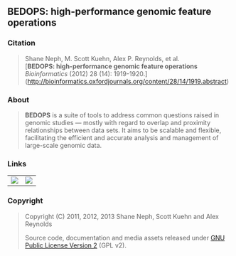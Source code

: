 ## BEDOPS: high-performance genomic feature operations ##

<!-- <img src="http://bedops.readthedocs.org/en/latest/_static/logo_with_label_v2.png" align="right" style="max-width:33%" /> -->

### Citation ###

> Shane Neph, M. Scott Kuehn, Alex P. Reynolds, et al.  
> [**BEDOPS: high-performance genomic feature operations**  
> *Bioinformatics* (2012) 28 (14): 1919-1920.] (http://bioinformatics.oxfordjournals.org/content/28/14/1919.abstract)

### About ###

> **BEDOPS** is a suite of tools to address common questions raised in genomic studies — mostly with regard to overlap and proximity relationships between data sets. 
> It aims to be scalable and flexible, facilitating the efficient and accurate analysis and management of large-scale genomic data.

### Links ###

<table>
    <tr>
        <td><a href="https://bedops.readthedocs.org/en/latest/content/overview.html"><img src="http://bedops.readthedocs.org/en/latest/_static/overview.png" /></a></td> 
        <td><a href="https://bedops.readthedocs.org/en/latest/index.html"><img src="http://bedops.readthedocs.org/en/latest/_static/documentation.png" /></a></td>
    </tr>
</table>

### Copyright ###

> Copyright (C) 2011, 2012, 2013 Shane Neph, Scott Kuehn and Alex Reynolds
>
> Source code, documentation and media assets released under <a href="https://github.com/bedops/bedops/blob/master/LICENSE">GNU Public License Version 2</a> (GPL v2).